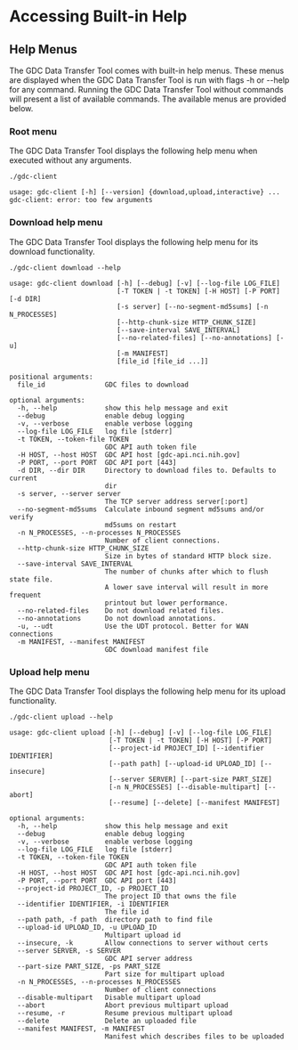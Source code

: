 # Accessing Built-in Help

## Help Menus

The GDC Data Transfer Tool comes with built-in help menus. These menus are displayed when the GDC Data Transfer Tool is run with flags -h or --help for any command. Running the GDC Data Transfer Tool without commands will present a list of available commands. The available menus are provided below.

### Root menu

The GDC Data Transfer Tool displays the following help menu when executed without any arguments.

```Shell
./gdc-client
```
```Output
usage: gdc-client [-h] [--version] {download,upload,interactive} ...
gdc-client: error: too few arguments
```


### Download help menu

The GDC Data Transfer Tool displays the following help menu for its download functionality.

```Shell
./gdc-client download --help
```
```Output
usage: gdc-client download [-h] [--debug] [-v] [--log-file LOG_FILE]
                           [-T TOKEN | -t TOKEN] [-H HOST] [-P PORT] [-d DIR]
                           [-s server] [--no-segment-md5sums] [-n N_PROCESSES]
                           [--http-chunk-size HTTP_CHUNK_SIZE]
                           [--save-interval SAVE_INTERVAL]
                           [--no-related-files] [--no-annotations] [-u]
                           [-m MANIFEST]
                           [file_id [file_id ...]]

positional arguments:
  file_id               GDC files to download

optional arguments:
  -h, --help            show this help message and exit
  --debug               enable debug logging
  -v, --verbose         enable verbose logging
  --log-file LOG_FILE   log file [stderr]
  -t TOKEN, --token-file TOKEN
                        GDC API auth token file
  -H HOST, --host HOST  GDC API host [gdc-api.nci.nih.gov]
  -P PORT, --port PORT  GDC API port [443]
  -d DIR, --dir DIR     Directory to download files to. Defaults to current
                        dir
  -s server, --server server
                        The TCP server address server[:port]
  --no-segment-md5sums  Calculate inbound segment md5sums and/or verify
                        md5sums on restart
  -n N_PROCESSES, --n-processes N_PROCESSES
                        Number of client connections.
  --http-chunk-size HTTP_CHUNK_SIZE
                        Size in bytes of standard HTTP block size.
  --save-interval SAVE_INTERVAL
                        The number of chunks after which to flush state file.
                        A lower save interval will result in more frequent
                        printout but lower performance.
  --no-related-files    Do not download related files.
  --no-annotations      Do not download annotations.
  -u, --udt             Use the UDT protocol. Better for WAN connections
  -m MANIFEST, --manifest MANIFEST
                        GDC download manifest file
```

### Upload help menu

The GDC Data Transfer Tool displays the following help menu for its upload functionality.


```Shell
./gdc-client upload --help
```
```Output
usage: gdc-client upload [-h] [--debug] [-v] [--log-file LOG_FILE]
                         [-T TOKEN | -t TOKEN] [-H HOST] [-P PORT]
                         [--project-id PROJECT_ID] [--identifier IDENTIFIER]
                         [--path path] [--upload-id UPLOAD_ID] [--insecure]
                         [--server SERVER] [--part-size PART_SIZE]
                         [-n N_PROCESSES] [--disable-multipart] [--abort]
                         [--resume] [--delete] [--manifest MANIFEST]

optional arguments:
  -h, --help            show this help message and exit
  --debug               enable debug logging
  -v, --verbose         enable verbose logging
  --log-file LOG_FILE   log file [stderr]
  -t TOKEN, --token-file TOKEN
                        GDC API auth token file
  -H HOST, --host HOST  GDC API host [gdc-api.nci.nih.gov]
  -P PORT, --port PORT  GDC API port [443]
  --project-id PROJECT_ID, -p PROJECT_ID
                        The project ID that owns the file
  --identifier IDENTIFIER, -i IDENTIFIER
                        The file id
  --path path, -f path  directory path to find file
  --upload-id UPLOAD_ID, -u UPLOAD_ID
                        Multipart upload id
  --insecure, -k        Allow connections to server without certs
  --server SERVER, -s SERVER
                        GDC API server address
  --part-size PART_SIZE, -ps PART_SIZE
                        Part size for multipart upload
  -n N_PROCESSES, --n-processes N_PROCESSES
                        Number of client connections
  --disable-multipart   Disable multipart upload
  --abort               Abort previous multipart upload
  --resume, -r          Resume previous multipart upload
  --delete              Delete an uploaded file
  --manifest MANIFEST, -m MANIFEST
                        Manifest which describes files to be uploaded
```
